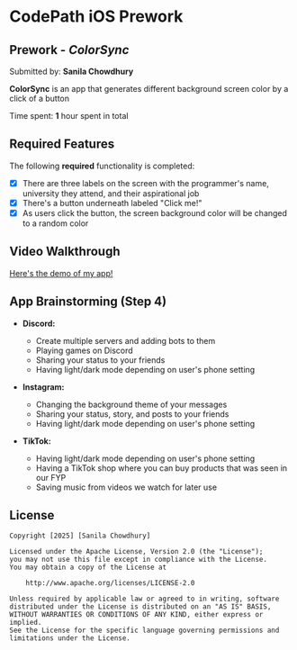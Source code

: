# CodePath iOS Prework
## Prework - *ColorSync*

Submitted by: **Sanila Chowdhury**

**ColorSync** is an app that generates different background screen color by a click of a button

Time spent: **1** hour spent in total

## Required Features

The following **required** functionality is completed:

- [x] There are three labels on the screen with the programmer's name, university they attend, and their aspirational job
- [x] There's a button underneath labeled "Click me!"
- [x] As users click the button, the screen background color will be changed to a random color
 
## Video Walkthrough

[Here's the demo of my app!](https://i.imgur.com/82yb3ky.gif)

## App Brainstorming (Step 4)
- **Discord:**
    - Create multiple servers and adding bots to them
    - Playing games on Discord
    - Sharing your status to your friends
    - Having light/dark mode depending on user's phone setting
 
- **Instagram:**
    - Changing the background theme of your messages
    - Sharing your status, story, and posts to your friends
    - Having light/dark mode depending on user's phone setting
      
- **TikTok:**
    - Having light/dark mode depending on user's phone setting
    - Having a TikTok shop where you can buy products that was seen in our FYP
    - Saving music from videos we watch for later use


## License

    Copyright [2025] [Sanila Chowdhury]

    Licensed under the Apache License, Version 2.0 (the "License");
    you may not use this file except in compliance with the License.
    You may obtain a copy of the License at

        http://www.apache.org/licenses/LICENSE-2.0

    Unless required by applicable law or agreed to in writing, software
    distributed under the License is distributed on an "AS IS" BASIS,
    WITHOUT WARRANTIES OR CONDITIONS OF ANY KIND, either express or implied.
    See the License for the specific language governing permissions and
    limitations under the License.
